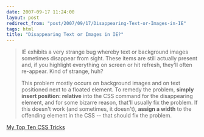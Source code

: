 ```yaml
---
date: 2007-09-17 11:24:00
layout: post
redirect_from: "post/2007/09/17/Disappearing-Text-or-Images-in-IE"
tags: html
title: "Disappearing Text or Images in IE?"
---
```


> IE exhibits a very strange bug whereby text or background images sometimes
> disappear from sight. These items are still actually present and, if you
> highlight everything on screen or hit refresh, they'll often re-appear. Kind of
> strange, huh?
> 
> This problem mostly occurs on background images and on text positioned next
> to a floated element. To remedy the problem, **simply insert position:
> relative** into the CSS command for the disappearing element, and for
> some bizarre reason, that'll usually fix the problem. If this doesn't work (and
> sometimes, it doesn't), **assign a width** to the offending
> element in the CSS -- that should fix the problem.

[My Top Ten CSS
Tricks](http://www.sitepoint.com/article/top-ten-css-tricks)
